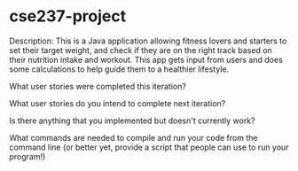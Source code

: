 # cse237-project
Description: This is a Java application allowing fitness lovers and starters to set their target weight, and check if they are on the right track based on their nutrition intake and workout. This app gets input from users and does some calculations to help guide them to a healthier lifestyle. 

What user stories were completed this iteration?

What user stories do you intend to complete next iteration?

Is there anything that you implemented but doesn't currently work?

What commands are needed to compile and run your code from the command line (or better yet, provide a script that people can use to run your program!)
